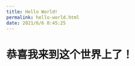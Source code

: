 ```yaml
---
title: Hello World!
permalink: hello-world.html
date: 2021/6/6 0:45:25
---
```


# 恭喜我来到这个世界上了！

<!--more-->
